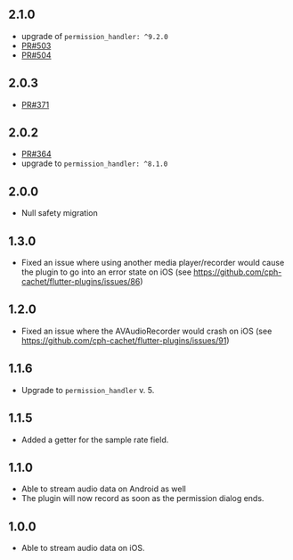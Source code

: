 ## 2.1.0
- upgrade of `permission_handler: ^9.2.0`
- [PR#503](https://github.com/cph-cachet/flutter-plugins/pull/503)
- [PR#504](https://github.com/cph-cachet/flutter-plugins/pull/504)

## 2.0.3
- [PR#371](https://github.com/cph-cachet/flutter-plugins/pull/371)

## 2.0.2
- [PR#364](https://github.com/cph-cachet/flutter-plugins/pull/364)
- upgrade to `permission_handler: ^8.1.0`
 
## 2.0.0
- Null safety migration

## 1.3.0
- Fixed an issue where using another media player/recorder would cause the plugin to go into an error state on iOS (see https://github.com/cph-cachet/flutter-plugins/issues/86)

## 1.2.0
- Fixed an issue where the AVAudioRecorder would crash on iOS (see https://github.com/cph-cachet/flutter-plugins/issues/91)

## 1.1.6
- Upgrade to `permission_handler` v. 5.

## 1.1.5
- Added a getter for the sample rate field.

## 1.1.0
- Able to stream audio data on Android as well
- The plugin will now record as soon as the permission dialog ends.

## 1.0.0
- Able to stream audio data on iOS.
